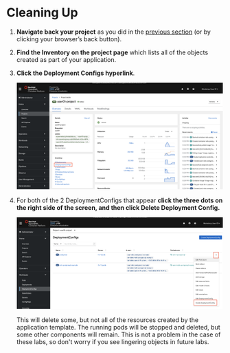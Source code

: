 # Cleaning Up

1. **Navigate back your project** as you did in the [previous section](lab001-6.md) (or by clicking your browser’s back button).

1. **Find the Inventory on the project page** which lists all of the objects created as part of your application.

1. **Click the Deployment Configs hyperlink**.

    ![project-inventory.png](../images/project-inventory.png)

1. For both of the 2 DeploymentConfigs that appear **click the three dots on the right side of the screen, and then click Delete Deployment Config.**

    ![delete-dc.png](../images/delete-dc.png)

    This will delete some, but not all of the resources created by the application template. The running pods will be stopped and deleted, but some other components will remain. This is not a problem in the case of these labs, so don't worry if you see lingering objects in future labs.
